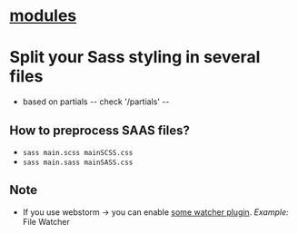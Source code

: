 # [modules](https://sass-lang.com/guide/#modules)

# Split your Sass styling in several files
* based on partials -- check '/partials' --

## How to preprocess SAAS files?
* `sass main.scss mainSCSS.css`
* `sass main.sass mainSASS.css`

## Note
* If you use webstorm -> you can enable [some watcher plugin](https://www.jetbrains.com/help/webstorm/transpiling-sass-less-and-scss-to-css.html). _Example:_ File Watcher
